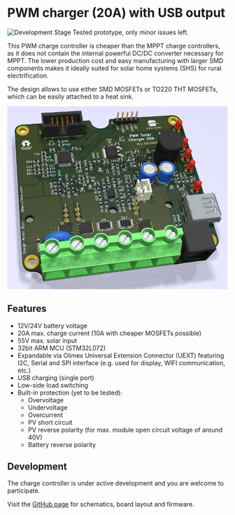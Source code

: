 # PWM charger (20A) with USB output

![Development Stage](https://img.shields.io/badge/development%20stage-release%20candidate-yellow.svg) Tested prototype, only minor issues left.

This PWM charge controller is cheaper than the MPPT charge controllers, as it does not contain the internal powerful DC/DC converter necessary for MPPT. The lower production cost and easy manufacturing with larger SMD components makes it ideally suited for solar home systems (SHS) for rural electrification.

The design allows to use either SMD MOSFETs or TO220 THT MOSFETs, which can be easily attached to a heat sink.

![Charge controller PCB](./images/pwm-2420-lus.png)

## Features

- 12V/24V battery voltage
- 20A max. charge current (10A with cheaper MOSFETs possible)
- 55V max. solar input
- 32bit ARM MCU (STM32L072)
- Expandable via Olimex Universal Extension Connector (UEXT) featuring
   I2C, Serial and SPI interface (e.g. used for display, WIFI communication, etc.)
- USB charging (single port)
- Low-side load switching
- Built-in protection (yet to be tested):
    - Overvoltage
    - Undervoltage
    - Overcurrent
    - PV short circuit
    - PV reverse polarity (for max. module open circuit voltage of around 40V)
    - Battery reverse polarity

## Development

The charge controller is under active development and you are welcome to participate.

Visit the [GitHub page](https://github.com/LibreSolar/PWM-2420-LUS "20A PWM Solar Charge Controller with USB output") for schematics, board layout and firmware.
